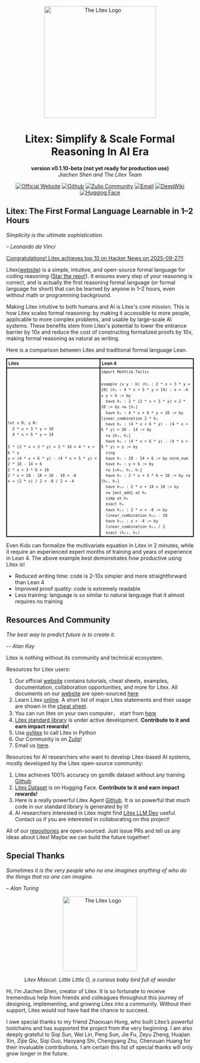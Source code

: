 <div align="center">
<img src="./assets/logo.png" alt="The Litex Logo" width="300">
</div>

<div align="center">

# Litex: Simplify & Scale Formal Reasoning In AI Era

**version v0.1.10-beta (not yet ready for production use)**  
*Jiachen Shen and The Litex Team*

[![Official Website](https://img.shields.io/badge/Official%20Website-blue?logo=website)](https://litexlang.com)
[![Github](https://img.shields.io/badge/Github-grey?logo=github)](https://github.com/litexlang/golitex)
[![Zulip Community](https://img.shields.io/badge/Zulip%20Community-purple?logo=zulip)](https://litex.zulipchat.com/join/c4e7foogy6paz2sghjnbujov/)
[![Email](https://img.shields.io/badge/Email-red?logo=email)](mailto:litexlang@outlook.com)
[![DeepWiki](https://deepwiki.com/badge.svg)](https://deepwiki.com/litexlang/golitex)
[![Hugging Face](https://img.shields.io/badge/Hugging%20Face-black?logo=huggingface)](https://huggingface.co/litexlang)

</div>

## Litex: The First Formal Language Learnable in 1–2 Hours

_Simplicity is the ultimate sophistication._

_– Leonardo da Vinci_

[Congratulations! Litex achieves top 10 on Hacker News on 2025-09-27!!](https://news.ycombinator.com/item?id=45369629)

Litex([website](https://litexlang.com)) is a simple, intuitive, and open-source formal language for coding reasoning ([Star the repo!](https://github.com/litexlang/golitex)). It ensures every step of your reasoning is correct, and is actually the first reasoning formal language (or formal language for short) that can be learned by anyone in 1–2 hours, even without math or programming background.

Making Litex intuitive to both humans and AI is Litex's core mission. This is how Litex scales formal reasoning: by making it accessible to more people, applicable to more complex problems, and usable by large-scale AI systems. These benefits stem from Litex's potential to lower the entrance barrier by 10x and reduce the cost of constructing formalized proofs by 10x, making formal reasoning as natural as writing.

Here is a comparison between Litex and traditional formal language Lean.

<table style="border-collapse: collapse; width: 100%; font-size: 12px">
  <tr>
    <th style="border: 2px solid black; padding: 4px; text-align: left; width: 50%;">Litex</th>
    <th style="border: 2px solid black; padding: 4px; text-align: left; width: 50%;">Lean 4</th>
  </tr>
  <tr>
    <td style="border: 2px solid black; padding: 2px; line-height: 1.5">
      <code>let x R, y R:</code><br>
      <code>&nbsp;&nbsp;2 * x + 3 * y = 10</code><br>
      <code>&nbsp;&nbsp;4 * x + 5 * y = 14</code><br><br>
      <code>2 * (2 * x + 3 * y) = 2 * 10 = 4 * x + 6 * y</code><br>
      <code>y = (4 * x + 6 * y) - (4 * x + 5 * y) = 2 * 10 - 14 = 6</code><br>
      <code>2 * x + 3 * 6 = 10</code><br>
      <code>2 * x + 18 - 18 = 10 - 18 = -8</code><br>
      <code>x = (2 * x) / 2 = -8 / 2 = -4</code><br>
    </td>
    <td style="border: 2px solid black; padding: 2px; line-height: 1.5">
      <code>import Mathlib.Tactic</code><br><br>
      <code>example (x y : ℝ) (h₁ : 2 * x + 3 * y = 10) (h₂ : 4 * x + 5 * y = 14) : x = -4 ∧ y = 6 := by</code><br>
      <code>&nbsp;&nbsp;have h₃ : 2 * (2 * x + 3 * y) = 2 * 10 := by rw [h₁]</code><br>
      <code>&nbsp;&nbsp;have h₄ : 4 * x + 6 * y = 20 := by linear_combination 2 * h₁</code><br>
      <code>&nbsp;&nbsp;have h₅ : (4 * x + 6 * y) - (4 * x + 5 * y) = 20 - 14 := by</code><br>
      <code>&nbsp;&nbsp;rw [h₄, h₂]</code><br>
      <code>&nbsp;&nbsp;have h₆ : (4 * x + 6 * y) - (4 * x + 5 * y) = y := by</code><br>
      <code>&nbsp;&nbsp;ring</code><br>
      <code>&nbsp;&nbsp;have h₇ : 20 - 14 = 6 := by norm_num</code><br>
      <code>&nbsp;&nbsp;have h₈ : y = 6 := by</code><br>
      <code>&nbsp;&nbsp;rw [←h₆, h₅, h₇]</code><br>
      <code>&nbsp;&nbsp;have h₉ : 2 * x + 3 * 6 = 10 := by rw [h₈, h₁]</code><br>
      <code>&nbsp;&nbsp;have h₁₀ : 2 * x + 18 = 10 := by</code><br>
      <code>&nbsp;&nbsp;rw [mul_add] at h₉</code><br>
      <code>&nbsp;&nbsp;simp at h₉</code><br>
      <code>&nbsp;&nbsp;exact h₉</code><br>
      <code>&nbsp;&nbsp;have h₁₁ : 2 * x = -8 := by</code><br>
      <code>&nbsp;&nbsp;linear_combination h₁₀ - 18</code><br>
      <code>&nbsp;&nbsp;have h₁₂ : x = -4 := by</code><br>
      <code>&nbsp;&nbsp;linear_combination h₁₁ / 2</code><br>
      <code>&nbsp;&nbsp;exact ⟨h₁₂, h₈⟩</code>
    </td>
  </tr>
</table>

Even Kids can formalize the multivariate equation in Litex in 2 minutes, while it require an experienced expert months of training and years of experience in Lean 4. The above example best demonstrates how productive using Litex is!

- Reduced writing time: code is 2-10x simpler and more straightforward than Lean 4
- Improved proof quality: code is extremely readable
- Less training: language is so similar to natural language that it almost requires no training

## Resources And Community

_The best way to predict future is to create it._

_-- Alan Kay_

Litex is nothing without its community and technical ecosystem.

Resources for Litex users:

1. Our official [website](https://litexlang.com) contains tutorials, cheat sheets, examples, documentation, collaboration opportunities, and more for Litex. All documents on our [website](https://litexlang.com) are open-sourced [here](https://github.com/litexlang/litex-official-documents)
2. Learn Litex [online](https://litexlang.com/doc/Tutorial/Introduction). A short list of major Litex statements and their usage are shown in the [cheat sheet](https://litexlang.com/doc/Litex_Cheatsheet).
3. You can run litex on your own computer， start from [here](https://litexlang.com/doc/Start)
4. [Litex standard library](https://github.com/litexlang/litex-stdlib) is under active development. **Contribute to it and earn impact rewards!**
5. Use [pylitex](https://github.com/litexlang/pylitex) to call Litex in Python
6. Our Community is on [Zulip](https://litex.zulipchat.com/join/c4e7foogy6paz2sghjnbujov/)!
7. Email us [here](mailto:litexlang@outlook.com).

Resources for AI researchers who want to develop Litex-based AI systems, mostly developed by the Litex open-source community:

1. Litex achieves 100% accuracy on gsm8k dataset without any training [Github](https://github.com/litexlang/litex-gsm8k-killer)
2. [Litex Dataset](https://huggingface.co/litexlang) is on Hugging Face. **Contribute to it and earn impact rewards!**
3. Here is a really powerful Litex Agent [Github](https://github.com/litexlang/litex-agent). It is so powerful that much code in our standard library is generated by it!
4. AI researchers interested in Litex might find [Litex LLM Dev](https://github.com/litexlang/litex-llm-dev) useful. Contact us if you are interested in collaborating on this project!

All of our [repositories](https://github.com/orgs/litexlang/repositories) are open-sourced. Just issue PRs and tell us any ideas about Litex! Maybe we can build the future together!

## Special Thanks

_Sometimes it is the very people who no one imagines anything of who do the things that no one can imagine._

_– Alan Turing_

<div align="center">
  <img src="./assets/Little_Little_O.png" alt="The Litex Logo" width="200">
  <p><em>Litex Mascot: Little Little O, a curious baby bird full of wonder</em></p>
</div>

Hi, I’m Jiachen Shen, creator of Litex. It is so fortunate to receive tremendous help from friends and colleagues throughout this journey of designing, implementing, and growing Litex into a community. Without their support, Litex would not have had the chance to succeed.

I owe special thanks to my friend Zhaoxuan Hong, who built Litex’s powerful toolchains and has supported the project from the very beginning. I am also deeply grateful to Siqi Sun, Wei Lin, Peng Sun, Jie Fu, Zeyu Zheng, Huajian Xin, Zijie Qiu, Siqi Guo, Haoyang Shi, Chengyang Zhu, Chenxuan Huang for their invaluable contributions. I am certain this list of special thanks will only grow longer in the future.